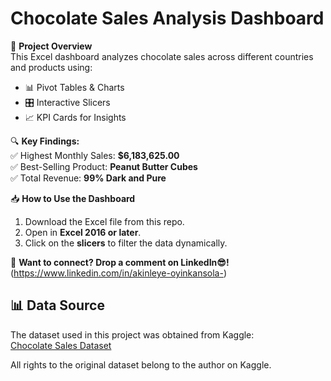 # Chocolate Sales Analysis Dashboard

🚀 **Project Overview**  
This Excel dashboard analyzes chocolate sales across different countries and products using:
- 📊 Pivot Tables & Charts
- 🎛️ Interactive Slicers
- 📈 KPI Cards for Insights

🔍 **Key Findings:**  
✅ Highest Monthly Sales: **$6,183,625.00**  
✅ Best-Selling Product: **Peanut Butter Cubes**  
✅ Total Revenue: **99% Dark and Pure**  

📥 **How to Use the Dashboard**  
1. Download the Excel file from this repo.  
2. Open in **Excel 2016 or later**.  
3. Click on the **slicers** to filter the data dynamically.  

💬 **Want to connect? Drop a comment on LinkedIn😎!** 
(https://www.linkedin.com/in/akinleye-oyinkansola-)

## 📊 Data Source  
The dataset used in this project was obtained from Kaggle:  
[Chocolate Sales Dataset](https://www.kaggle.com/datasets/atharvasoundankar/chocolate-sales)  

All rights to the original dataset belong to the author on Kaggle.


